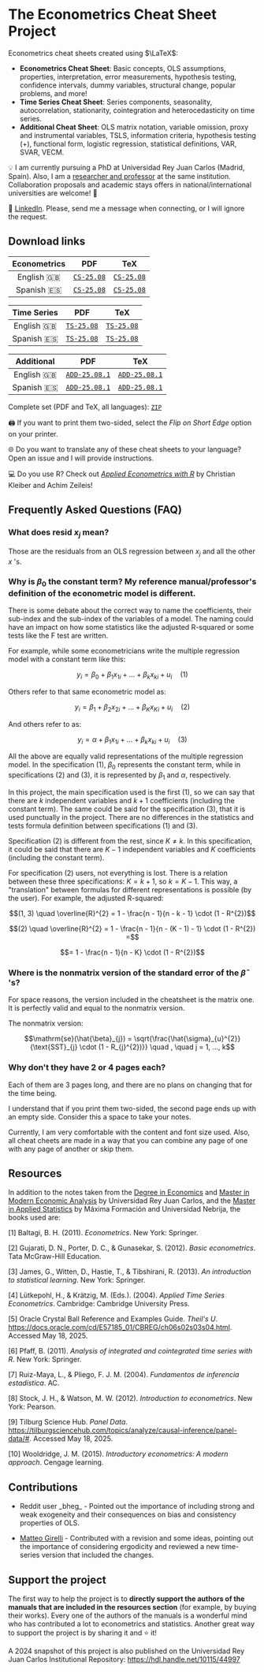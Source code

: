 ﻿# The Econometrics Cheat Sheet Project

Econometrics cheat sheets created using $\LaTeX$:

* **Econometrics Cheat Sheet**: Basic concepts, OLS assumptions, properties, interpretation, error measurements, hypothesis testing, confidence intervals, dummy variables, structural change, popular problems, and more!
* **Time Series Cheat Sheet**: Series components, seasonality, autocorrelation, stationarity, cointegration and heterocedasticity on time series.
* **Additional Cheat Sheet**: OLS matrix notation, variable omission, proxy and instrumental variables, TSLS, information criteria, hypothesis testing (+), functional form, logistic regression, statistical definitions, VAR, SVAR, VECM.

:bulb: I am currently pursuing a PhD at Universidad Rey Juan Carlos (Madrid, Spain). Also, I am a [researcher and professor](https://gestion2.urjc.es/pdi/ver/marcelo.moreno) at the same institution. Collaboration proposals and academic stays offers in national/international universities are welcome! :rocket:

:triangular_flag_on_post: [LinkedIn](https://www.linkedin.com/in/marcelomorenop/). Please, send me a message when connecting, or I will ignore the request.

## Download links

| Econometrics | PDF | TeX |
| :---: | :---: | :---: |
| English :uk: | [`CS-25.08`](https://raw.githubusercontent.com/marcelomijas/econometrics-cheatsheet/main/econometrics-cheatsheet/econometrics-cheatsheet-en.pdf) | [`CS-25.08`](econometrics-cheatsheet/econometrics-cheatsheet-en.tex)
| Spanish :es: | [`CS-25.08`](https://raw.githubusercontent.com/marcelomijas/econometrics-cheatsheet/main/econometrics-cheatsheet/econometrics-cheatsheet-es.pdf) | [`CS-25.08`](econometrics-cheatsheet/econometrics-cheatsheet-es.tex)

| Time Series | PDF | TeX |
| :---: | :---: | :---: |
| English :uk: | [`TS-25.08`](https://raw.githubusercontent.com/marcelomijas/econometrics-cheatsheet/main/time-series-cheatsheet/time-series-cheatsheet-en.pdf) | [`TS-25.08`](time-series-cheatsheet/time-series-cheatsheet-en.tex)
| Spanish :es: | [`TS-25.08`](https://raw.githubusercontent.com/marcelomijas/econometrics-cheatsheet/main/time-series-cheatsheet/time-series-cheatsheet-es.pdf) | [`TS-25.08`](time-series-cheatsheet/time-series-cheatsheet-es.tex)

| Additional | PDF | TeX |
| :---: | :---: | :---: |
| English :uk: | [`ADD-25.08.1`](https://raw.githubusercontent.com/marcelomijas/econometrics-cheatsheet/main/additional-cheatsheet/additional-cheatsheet-en.pdf) | [`ADD-25.08.1`](additional-cheatsheet/additional-cheatsheet-en.tex)
| Spanish :es: | [`ADD-25.08.1`](https://raw.githubusercontent.com/marcelomijas/econometrics-cheatsheet/main/additional-cheatsheet/additional-cheatsheet-es.pdf) | [`ADD-25.08.1`](additional-cheatsheet/additional-cheatsheet-es.tex)

Complete set (PDF and TeX, all languages): [`ZIP`](https://github.com/marcelomijas/econometrics-cheatsheet/archive/refs/heads/main.zip)

:printer: If you want to print them two-sided, select the *Flip on Short Edge* option on your printer.

:globe_with_meridians: Do you want to translate any of these cheat sheets to your language? Open an issue and I will provide instructions.

:computer: Do you use R? Check out [*Applied Econometrics with R*](https://www.zeileis.org/teaching/AER/) by Christian Kleiber and Achim Zeileis!

## Frequently Asked Questions (FAQ)

### What does $\text{resid}$ $x_{j}$ mean?

Those are the residuals from an OLS regression between $x_{j}$ and all the other $x$ 's.

### Why is $\beta_{0}$ the constant term? My reference manual/professor's definition of the econometric model is different.

There is some debate about the correct way to name the coefficients, their sub-index and the sub-index of the variables of a model. The naming could have an impact on how some statistics like the adjusted R-squared or some tests like the F test are written.

For example, while some econometricians write the multiple regression model with a constant term like this:

$$y_{i} = \beta_{0} + \beta_{1} x_{1i} + ... + \beta_{k} x_{ki} + u_{i} \quad (1)$$

Others refer to that same econometric model as:

$$y_{i} = \beta_{1} + \beta_{2} x_{2i} + ... + \beta_{K} x_{Ki} + u_{i} \quad (2)$$

And others refer to as:

$$y_{i} = \alpha + \beta_1 x_{1i} + ... + \beta_{k} x_{ki} + u_{i} \quad (3)$$

All the above are equally valid representations of the multiple regression model. In the specification $(1)$, $\beta_{0}$ represents the constant term, while in specifications $(2)$ and $(3)$, it is represented by $\beta_{1}$ and $\alpha$, respectively.

In this project, the main specification used is the first $(1)$, so we can say that there are $k$ independent variables and $k + 1$ coefficients (including the constant term). The same could be said for the specification $(3)$, that it is used punctually in the project. There are no differences in the statistics and tests formula definition between specifications $(1)$ and $(3)$.

Specification $(2)$ is different from the rest, since $K \neq k$. In this specification, it could be said that there are $K - 1$ independent variables and $K$ coefficients (including the constant term).

For specification $(2)$ users, not everything is lost. There is a relation between these three specifications: $K = k + 1$, so $k = K - 1$. This way, a "translation" between formulas for different representations is possible (by the user). For example, the adjusted R-squared:

$$(1, 3) \quad \overline{R}^{2} = 1 - \frac{n - 1}{n - k - 1} \cdot (1 - R^{2})$$

$$(2) \quad \overline{R}^{2} = 1 - \frac{n - 1}{n - (K - 1) - 1} \cdot (1 - R^{2}) =$$

$$= 1 - \frac{n - 1}{n - K} \cdot (1 - R^{2})$$

### Where is the nonmatrix version of the standard error of the $\hat{\beta}$ 's?

For space reasons, the version included in the cheatsheet is the matrix one. It is perfectly valid and equal to the nonmatrix version.

The nonmatrix version:

$$\mathrm{se}(\hat{\beta}_{j}) = \sqrt{\frac{\hat{\sigma}_{u}^{2}}{\text{SST}_{j} \cdot (1 - R_{j}^{2})}} \quad , \quad j = 1, ..., k$$

### Why don't they have 2 or 4 pages each?

Each of them are 3 pages long, and there are no plans on changing that for the time being.

I understand that if you print them two-sided, the second page ends up with an empty side. Consider this a space to take your notes.

Currently, I am very comfortable with the content and font size used. Also, all cheat cheets are made in a way that you can combine any page of one with any page of another or skip them.

## Resources

In addition to the notes taken from the [Degree in Economics](https://www.urjc.es/universidad/calidad/560-economia) and [Master in Modern Economic Analysis](https://www.urjc.es/estudios/master/786-analisis-economico-moderno) by Universidad Rey Juan Carlos, and the [Master in Applied Statistics](https://www.maximaformacion.es/masters/master-de-estadistica-aplicada-con-r-software/) by Máxima Formación and Universidad Nebrija, the books used are:

[1] Baltagi, B. H. (2011). *Econometrics*. New York: Springer.

[2] Gujarati, D. N., Porter, D. C., & Gunasekar, S. (2012). *Basic econometrics*. Tata McGraw-Hill Education.

[3] James, G., Witten, D., Hastie, T., & Tibshirani, R. (2013). *An introduction to statistical learning*. New York: Springer.

[4] Lütkepohl, H., & Krätzig, M. (Eds.). (2004). *Applied Time Series Econometrics*. Cambridge: Cambridge University Press.

[5] Oracle Crystal Ball Reference and Examples Guide. *Theil's U*. https://docs.oracle.com/cd/E57185_01/CBREG/ch06s02s03s04.html. Accessed May 18, 2025.

[6] Pfaff, B. (2011). *Analysis of integrated and cointegrated time series with R*. New York: Springer.

[7] Ruiz-Maya, L., & Pliego, F. J. M. (2004). *Fundamentos de inferencia estadística*. AC.

[8] Stock, J. H., & Watson, M. W. (2012). *Introduction to econometrics*. New York: Pearson.

[9] Tilburg Science Hub. *Panel Data*. https://tilburgsciencehub.com/topics/analyze/causal-inference/panel-data/#. Accessed May 18, 2025.

[10] Wooldridge, J. M. (2015). *Introductory econometrics: A modern approach*. Cengage learning.

## Contributions

* Reddit user \_bheg_ - Pointed out the importance of including strong and weak exogeneity and their consequences on bias and consistency properties of OLS.

* [Matteo Girelli](https://www.linkedin.com/in/matteo-girelli/) - Contributed with a revision and some ideas, pointing out the importance of considering ergodicity and reviewed a new time-series version that included the changes.

## Support the project

The first way to help the project is to **directly support the authors of the manuals that are included in the resources section** (for example, by buying their works). Every one of the authors of the manuals is a wonderful mind who has contributed a lot to econometrics and statistics. Another great way to support the project is by sharing it and :star: it!

A 2024 snapshot of this project is also published on the Universidad Rey Juan Carlos Institutional Repository: https://hdl.handle.net/10115/44997
